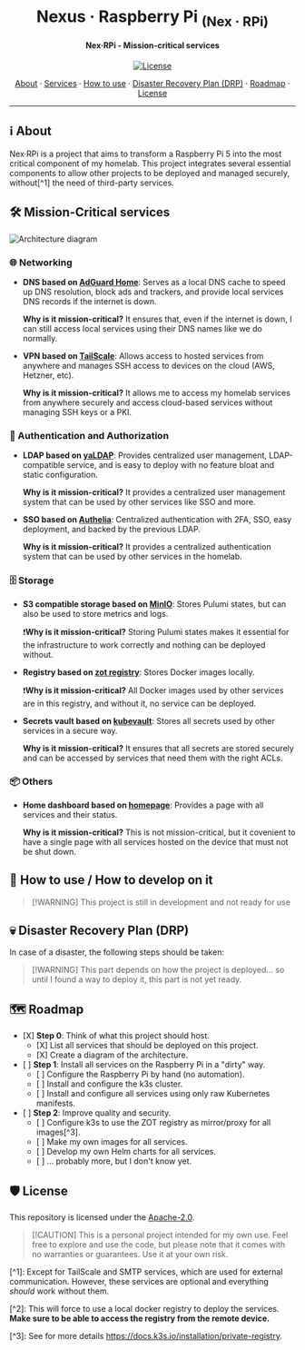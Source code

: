 <!-- markdownlint-disable MD033 -->

<h1 align="center">
  Nexus · Raspberry Pi <sub>(Nex · RPi)</sub>
</h1>

<h4 align="center">Nex·RPi - Mission-critical services</h4>

<div align="center">

[![License](https://img.shields.io/badge/License-Apache_2.0-blue?logo=git\&logoColor=white\&logoWidth=20)](../../LICENSE)

<!-- trunk-ignore-begin(markdown-link-check/404) -->

<a href="#ℹ%EF%B8%8F-about">About</a> · <a href="#%EF%B8%8F-mission-critical-services">Services</a> · <a href="#-how-to-use--how-to-develop-on-it">How to use</a> · <a href="#-disaster-recovery-plan-drp">Disaster Recovery Plan (DRP)</a> · <a href="#%EF%B8%8F-roadmap">Roadmap</a> · <a href="#%EF%B8%8F-license">License</a>

<!-- trunk-ignore-end(markdown-link-check/404) -->

</div>

***

<!-- markdownlint-enable MD033 -->

## ℹ️ About

Nex·RPi is a project that aims to transform a Raspberry Pi 5 into the most critical component of my homelab.
This project integrates several essential components to allow other projects to be deployed and managed securely,
without\[^1] the need of third-party services.

## 🛠️ Mission-Critical services

![Architecture diagram](./assets/architecture.svg)

### 🌐 Networking

* **DNS based on [AdGuard Home](https://adguard.com/en/adguard-home/overview.html)**: Serves as a local DNS cache to
  speed up DNS resolution, block ads and trackers, and provide local services DNS records if the internet is down.

  **Why is it mission-critical?** It ensures that, even if the internet is down, I can still access local services using
  their DNS names like we do normally.

* **VPN based on [TailScale](https://tailscale.com/)**: Allows access to hosted services from anywhere and manages SSH
  access to devices on the cloud (AWS, Hetzner, etc).

  **Why is it mission-critical?** It allows me to access my homelab services from anywhere securely and access cloud-based
  services without managing SSH keys or a PKI.

### 🔐 Authentication and Authorization

* **LDAP based on [yaLDAP](https://github.com/chezmoi-sh/yaldap/tree/main)**: Provides centralized user management,
  LDAP-compatible service, and is easy to deploy with no feature bloat and static configuration.

  **Why is it mission-critical?** It provides a centralized user management system that can be used by other services
  like SSO and more.

* **SSO based on [Authelia](https://www.authelia.com/)**: Centralized authentication with 2FA, SSO, easy deployment,
  and backed by the previous LDAP.

  **Why is it mission-critical?** It provides a centralized authentication system that can be used by other services
  in the homelab.

### 🗄️ Storage

* **S3 compatible storage based on [MinIO](https://min.io/)**: Stores Pulumi states, but can also be used to store
  metrics and logs.

  ❗**Why is it mission-critical?** Storing Pulumi states makes it essential for the infrastructure to work correctly and
  nothing can be deployed without.

* **Registry based on [zot registry](https://zotregistry.dev)**: Stores Docker images locally.

  ❗**Why is it mission-critical?** All Docker images used by other services are in this registry, and without it, no
  service can be deployed.

* **Secrets vault based on [kubevault](https://github.com/chezmoi-sh/kubevault)**: Stores all secrets used by other services in a secure way.

  **Why is it mission-critical?** It ensures that all secrets are stored securely and can be accessed by services that
  need them with the right ACLs.

### 📦 Others

* **Home dashboard based on [homepage](https://gethomepage.dev/latest/)**: Provides a page with all services and their
  status.

  **Why is it mission-critical?** This is not mission-critical, but it covenient to have a single page with all services
  hosted on the device that must not be shut down.

## 🚀 How to use / How to develop on it

> \[!WARNING]
> This project is still in development and not ready for use

## 💀 Disaster Recovery Plan (DRP)

In case of a disaster, the following steps should be taken:

> \[!WARNING]
> This part depends on how the project is deployed... so until I found a way to deploy it, this part is not yet ready.

## 🗺️ Roadmap

* \[X] **Step 0**: Think of what this project should host.
  * \[X] List all services that should be deployed on this project.
  * \[X] Create a diagram of the architecture.
* \[ ] **Step 1**: Install all services on the Raspberry Pi in a "dirty" way.
  * \[ ] Configure the Raspberry Pi by hand (no automation).
  * \[ ] Install and configure the k3s cluster.
  * \[ ] Install and configure all services using only raw Kubernetes manifests.
* \[ ] **Step 2**: Improve quality and security.
  * \[ ] Configure k3s to use the ZOT registry as mirror/proxy for all images\[^3].
  * \[ ] Make my own images for all services.
  * \[ ] Develop my own Helm charts for all services.
  * \[ ] ... probably more, but I don't know yet.

## 🛡️ License

This repository is licensed under the [Apache-2.0](../../LICENSE).

> \[!CAUTION]
> This is a personal project intended for my own use. Feel free to explore and use the code,
> but please note that it comes with no warranties or guarantees. Use it at your own risk.

\[^1]:
Except for TailScale and SMTP services, which are used for external communication. However, these services are
optional and everything *should* work without them.

\[^2]:
This will force to use a local docker registry to deploy the services. **Make sure to be able to access the
registry from the remote device.**

\[^3]:
See for more details <https://docs.k3s.io/installation/private-registry>.

